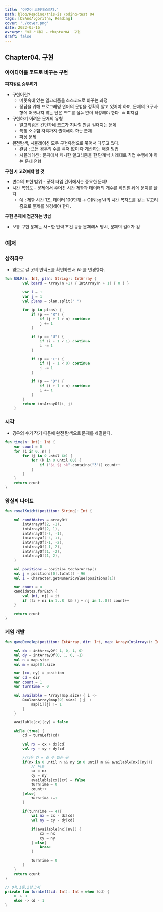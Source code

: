 ```yaml
---
title: '이것이 코딩테스트다.'
path: blog/Reading/this-is_coding-test_04
tags: [DSAndAlgorithm, Reading]
cover: './cover.png'
date: 2022-03-16
excerpt: 코테 스터디 - chapter04. 구현
draft: false
---
```


## Chapter04. 구현

### 아이디어를 코드로 바꾸는 구현

**피지컬로 승부하기**

- 구현이란?
  - 머릿속에 있는 알고리즘을 소스코드로 바꾸는 과정
  - 정답을 위해 프로그래밍 언어의 문법을 정확히 알고 있어야 하며, 문제의 요구사항에 어긋나지 않는 답은 코드를 실수 없이 작성해야 한다. ⇒ 피지컬
- 구현하기 어려운 문제의 유형
  - 알고리즘은 간단하네 코드가 지나칠 만큼 길어지는 문제
  - 특정 소수점 자리까지 출력해야 하는 문제
  - 파싱 문제
- 완전탐색, 시뮬레이션 모두 구현유형으로 묶어서 다루고 있다.
  - 완탐 : 모든 경우의 수를 주저 없이 다 계산하는 해결 방법
  - 시뮬레이션 : 문제에서 제시한 알고리즘을 한 단계씩 차례대로 직접 수행해야 하는 문제 유형

**구현 시 고려해야 할 것**

- 변수의 표현 범위 - 정적 타입 언어에서는 중요한 문제!
- 시간 복잡도 - 문제에서 주어진 시간 제한과 데이터의 개수를 확인한 뒤에 문제를 풀자
  - 예 : 제한 시간 1초, 데이터 100만개 → O(NlogN)의 시간 복자도를 갖는 알고리즘으로 문제를 해경해야 한다.

**구현 문제에 접근하는 방법**

- 보통 구현 문제는 사소한 입력 조건 등을 문제에서 명시, 문제의 길이가 김.

## 예제

### 상하좌우

- 앞으로 갈 곳의 인덱스를 확인하면서 i와 를 변경한다.

```kotlin
fun UDLR(n: Int, plan: String): IntArray {
        val board = Array(n +1) { IntArray(n + 1) { 0 } }

        var i = 1
        var j = 1
        val plans = plan.split(" ")

        for (p in plans) {
            if (p == "R") {
                if (j + 1 > n) continue
                j += 1
            }

            if (p == "U") {
                if (i - 1 < 1) continue
                i -= 1
            }

            if (p == "L") {
                if (j - 1 < 0) continue
                j -= 1
            }

            if (p == "D") {
                if (i + 1 > n) continue
                i += 1
            }
        }
        return intArrayOf(i, j)
    }
```

### 시각

- 경우의 수가 작기 때문에 완전 탐색으로 문제를 해결한다.

```kotlin
fun time(n: Int): Int {
    var count = 0
    for (i in 0..n) {
        for (j in 0 until 60) {
            for (k in 0 until 60) {
                if ("$i $j $k".contains("3")) count++
            }
        }
    }
    return count
}
```

### 왕실의 나이트

```kotlin
fun royalKnight(position: String): Int {

    val candidates = arrayOf(
        intArrayOf(2, -1),
        intArrayOf(2, 1),
        intArrayOf(-2, -1),
        intArrayOf(-2, 1),
        intArrayOf(-1, -2),
        intArrayOf(-1, 2),
        intArrayOf(1, -2),
        intArrayOf(1, 2),
    )

    val positions = position.toCharArray()
    val j = positions[0].toInt() - 96
    val i = Character.getNumericValue(positions[1])

    var count = 0
    candidates.forEach {
        val (ni, nj) = it
        if ((i + ni in 1..8) && (j + nj in 1..8)) count++
    }

    return count
}
```

### 게임 개발

```kotlin
fun gameDevelop(position: IntArray, dir: Int, map: Array<IntArray>): Int {

    val dx = intArrayOf(-1, 0, 1, 0)
    val dy = intArrayOf(0, 1, 0, -1)
    val n = map.size
    val m = map[0].size

    var (cx, cy) = position
    var cd = dir
    var count = 1
    var turnTime = 0

    val available = Array(map.size) { i ->
        BooleanArray(map[0].size) { j ->
            map[i][j] != 1
        }
    }

    available[cx][cy] = false

    while (true) {
        cd = turnLeft(cd)

        val nx = cx + dx[cd]
        val ny = cy + dy[cd]

        //다음 칸 = 갈 수 있는 곳
        if(nx in 0 until n && ny in 0 until m && available[nx][ny]){
            // 이동
            cx = nx
            cy = ny
            available[cx][cy] = false
            turnTime = 0
            count++
        }else{
            turnTime +=1
        }

        if(turnTime == 4){
            val nx = cx - dx[cd]
            val ny = cy - dy[cd]

            if(available[nx][ny]) {
                cx = nx
                cy = ny
            } else{
                break
            }

            turnTime = 0
        }
    }
    return count
}

// 0북,1동,2남,3서
private fun turnLeft(cd: Int): Int = when (cd) {
    0 -> 3
    else -> cd - 1
}
```
